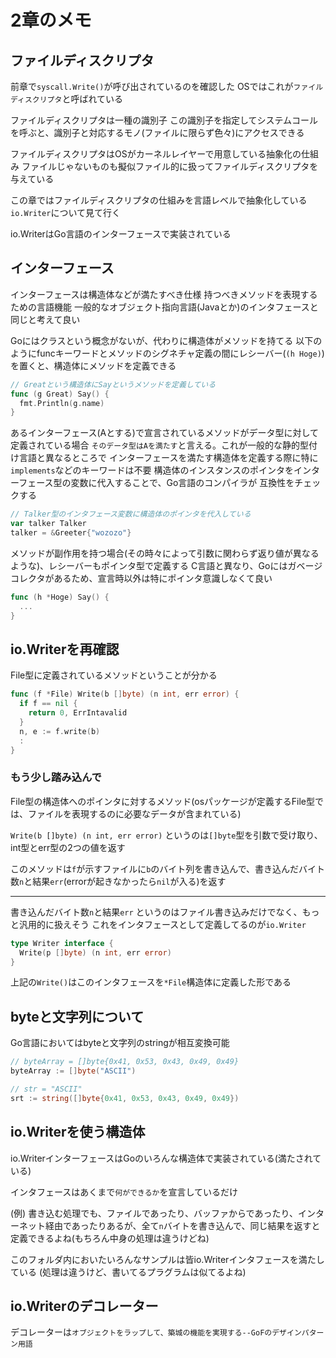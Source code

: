 # 2章のメモ

## ファイルディスクリプタ

前章で`syscall.Write()`が呼び出されているのを確認した
OSではこれが`ファイルディスクリプタ`と呼ばれている

ファイルディスクリプタは一種の識別子
この識別子を指定してシステムコールを呼ぶと、識別子と対応するモノ(ファイルに限らず色々)にアクセスできる

ファイルディスクリプタはOSがカーネルレイヤーで用意している抽象化の仕組み
ファイルじゃないものも擬似ファイル的に扱ってファイルディスクリプタを与えている

この章ではファイルディスクリプタの仕組みを言語レベルで抽象化している `io.Writer`について見て行く

io.WriterはGo言語のインターフェースで実装されている

## インターフェース

インターフェースは構造体などが満たすべき仕様
持つべきメソッドを表現するための言語機能
一般的なオブジェクト指向言語(Javaとか)のインタフェースと同じと考えて良い

Goにはクラスという概念がないが、代わりに構造体がメソッドを持てる
以下のようにfuncキーワードとメソッドのシグネチャ定義の間にレシーバー(`(h Hoge)`)を置くと、構造体にメソッドを定義できる

```Go
// Greatという構造体にSayというメソッドを定義している
func (g Great) Say() {
  fmt.Println(g.name)
}
```

あるインターフェース(Aとする)で宣言されているメソッドがデータ型に対して定義されている場合
`そのデータ型はAを満たす`と言える。これが一般的な静的型付け言語と異なるところで
インターフェースを満たす構造体を定義する際に特に`implements`などのキーワードは不要
構造体のインスタンスのポインタをインターフェース型の変数に代入することで、Go言語のコンパイラが
互換性をチェックする

```Go
// Talker型のインタフェース変数に構造体のポインタを代入している
var talker Talker
talker = &Greeter{"wozozo"}
```

メソッドが副作用を持つ場合(その時々によって引数に関わらず返り値が異なるような)、レシーバーもポインタ型で定義する
C言語と異なり、Goにはガベージコレクタがあるため、宣言時以外は特にポインタ意識しなくて良い
```Go
func (h *Hoge) Say() {
  ...
}
```

## io.Writerを再確認

File型に定義されているメソッドということが分かる

```Go
func (f *File) Write(b []byte) (n int, err error) {
  if f == nil {
    return 0, ErrIntavalid
  }
  n, e := f.write(b)
  :
}
```

### もう少し踏み込んで

File型の構造体へのポインタに対するメソッド(osパッケージが定義するFile型では、ファイルを表現するのに必要なデータが含まれている)

`Write(b []byte) (n int, err error)` というのは`[]byte`型を引数で受け取り、int型とerr型の2つの値を返す

このメソッドは`f`が示すファイルに`b`のバイト列を書き込んで、書き込んだバイト数`n`と結果`err`(errorが起きなかったら`nil`が入る)を返す

---

書き込んだバイト数`n`と結果`err` というのはファイル書き込みだけでなく、もっと汎用的に扱えそう
これをインタフェースとして定義してるのが`io.Writer`

```Go
type Writer interface {
  Write(p []byte) (n int, err error)
}
```

上記の`Write()`はこのインタフェースを`*File`構造体に定義した形である

## byteと文字列について

Go言語においてはbyteと文字列のstringが相互変換可能

```Go
// byteArray = []byte{0x41, 0x53, 0x43, 0x49, 0x49}
byteArray := []byte("ASCII")

// str = "ASCII"
srt := string([]byte{0x41, 0x53, 0x43, 0x49, 0x49})
```

## io.Writerを使う構造体

io.WriterインターフェースはGoのいろんな構造体で実装されている(満たされている)

インタフェースはあくまで`何ができるか`を宣言しているだけ

(例) 書き込む処理でも、ファイルであったり、バッファからであったり、インターネット経由であったりあるが、全て`n`バイトを書き込んで、同じ結果を返すと定義できるよね(もちろん中身の処理は違うけどね)

このフォルダ内においたいろんなサンプルは皆io.Writerインタフェースを満たしている
(処理は違うけど、書いてるプラグラムは似てるよね)

## io.Writerのデコレーター

デコレーターは`オブジェクトをラップして、築城の機能を実現する--GoFのデザインパターン用語`